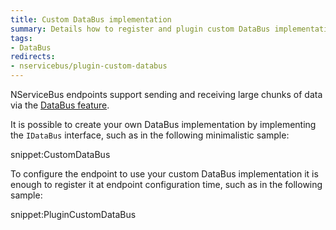 ```yaml
---
title: Custom DataBus implementation
summary: Details how to register and plugin custom DataBus implementation into an endpoint.
tags:
- DataBus
redirects:
- nservicebus/plugin-custom-databus
---
```


NServiceBus endpoints support sending and receiving large chunks of data via the [DataBus feature](databus.md).

It is possible to create your own DataBus implementation by implementing the `IDataBus` interface, such as in the following minimalistic sample:

snippet:CustomDataBus

To configure the endpoint to use your custom DataBus implementation it is enough to register it at endpoint configuration time, such as in the following sample:
  		  
snippet:PluginCustomDataBus

